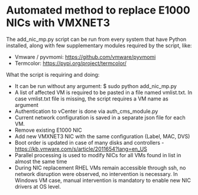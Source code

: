 # Automated method to replace E1000 NICs with VMXNET3     


The add_nic_mp.py script can be run from every system that have Python installed, along with few supplementary modules required by the script, like:
- Vmware / pyvmomi: https://github.com/vmware/pyvmomi     
- Termcolor: https://pypi.org/project/termcolor/     




What the script is requiring and doing:
- It can be run without any argument: $ sudo python add_nic_mp.py    
- A list of affected VM is required to be pasted in a file named vmlist.txt. In case vmlist.txt file is missing, the script requires a VM name as argument
- Authentication to vCenter is done via auth_cms_module.py
- Current network configuration is saved in a separate json file for each VM.     
- Remove existing E1000 NIC
- Add new VMXNET3 NIC with the same configuration (Label, MAC, DVS)
- Boot order is updated in case of many disks and controllers - https://kb.vmware.com/s/article/2011654?lang=en_US
- Parallel processing is used to modify NICs for all VMs found in list in almost the same time
- During NIC replacement RHEL VMs remain accessible through ssh, no network disruption were observed, no intervention is necessary. In Windows VM case, manual intervention is mandatory to enable new NIC drivers at OS level. 

